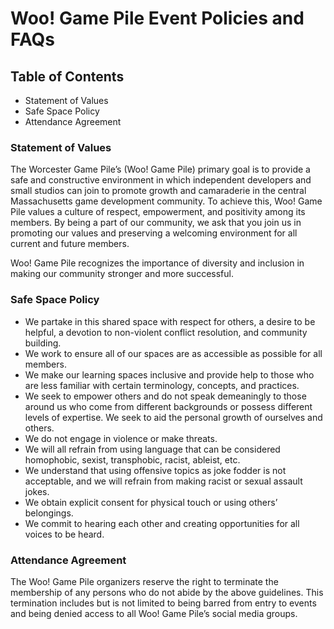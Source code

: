 # Woo! Game Pile Event Policies and FAQs

## Table of Contents
+ Statement of Values
+ Safe Space Policy
+ Attendance Agreement

### Statement of Values
The Worcester Game Pile’s (Woo! Game Pile) primary goal is to provide a safe and constructive environment in which independent developers and small studios can join to promote growth and camaraderie in the central Massachusetts game development community. To achieve this, Woo! Game Pile values a culture of respect, empowerment, and positivity among its members. By being a part of our community, we ask that you join us in promoting our values and preserving a welcoming environment for all current and future members.

Woo! Game Pile recognizes the importance of diversity and inclusion in making our community stronger and more successful.

### Safe Space Policy

+ We partake in this shared space with respect for others, a desire to be helpful, a devotion to non-violent conflict resolution, and community building.
+ We work to ensure all of our spaces are as accessible as possible for all members.
+ We make our learning spaces inclusive and provide help to those who are less familiar with certain terminology, concepts, and practices.
+ We seek to empower others and do not speak demeaningly to those around us who come from different backgrounds or possess different levels of expertise. We seek to aid the personal growth of ourselves and others.
+ We do not engage in violence or make threats.
+ We will all refrain from using language that can be considered homophobic, sexist, transphobic, racist, ableist, etc.
+ We understand that using offensive topics as joke fodder is not acceptable, and we will refrain from making racist or sexual assault jokes.
+ We obtain explicit consent for physical touch or using others’ belongings.
+ We commit to hearing each other and creating opportunities for all voices to be heard.

### Attendance Agreement
The Woo! Game Pile organizers reserve the right to terminate the membership of any persons who do not abide by the above guidelines. This termination includes but is not limited to being barred from entry to events and being denied access to all Woo! Game Pile’s social media groups.
